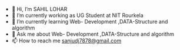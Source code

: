 - 👋 Hi, I’m SAHIL LOHAR
- 🔭 I’m currently working as UG Student at NIT Rourkela
- 🌱 I’m currently learning Web- Development ,DATA-Structure and algorithm
- 💬 Ask me about Web- Development ,DATA-Structure and algorithm
- 📫 How to reach me sanjudj7878@gmail.com


<!---
Sahil7811/Sahil7811 is a ✨ special ✨ repository because its `README.md` (this file) appears on your GitHub profile.
You can click the Preview link to take a look at your changes.
--->

